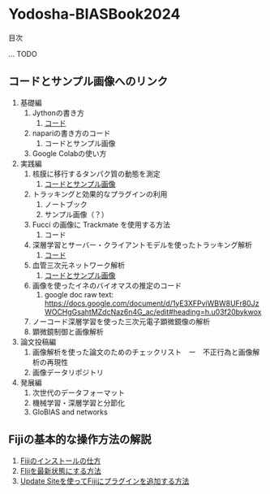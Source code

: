 # Yodosha-BIASBook2024

目次

... TODO

## コードとサンプル画像へのリンク

1. 基礎編
   1. Jythonの書き方
      1. [コード](miura/JythonBasics)
   2. napariの書き方のコード
      1. コードとサンプル画像
   3. Google Colabの使い方
2. 実践編
   1. 核膜に移行するタンパク質の動態を測定
      1. [コードとサンプル画像](miura/module_Nucleus)
   2. トラッキングと効果的なプラグインの利用
      1. ノートブック
      2. サンプル画像（？）
   3. Fucci の画像に Trackmate を使用する方法
      1. コード
   4. 深層学習とサーバー・クライアントモデルを使ったトラッキング解析
      1. [コード](module_Mastodon)
   5. 血管三次元ネットワーク解析
      1. [コードとサンプル画像](miura/module_bloodVessels)
   6. 画像を使ったイネのバイオマスの推定のコード
      1. google doc raw text: <https://docs.google.com/document/d/1yE3XFPviWBW8UFr80JzWOCHgGsahtMZdcNaz6n4G_ac/edit#heading=h.u03f20bykwox>
   7. ノーコード深層学習を使った三次元電子顕微鏡像の解析
   8. 顕微鏡制御と画像解析
3. 論文投稿編
   1. 画像解析を使った論文のためのチェックリスト　ー　不正行為と画像解析の再現性
   2. 画像データリポジトリ
4. 発展編
   1. 次世代のデータフォーマット
   2. 機械学習・深層学習と分節化
   3. GloBIAS and networks



## Fijiの基本的な操作方法の解説

1. [Fijiのインストールの仕方](instructions/InstallingFiji.md)
2. [FIjiを最新状態にする方法](instructions/UpdatingFiji.md)
3. [Update Siteを使ってFijiにプラグインを追加する方法](instructions/InstallingPluginViaUpdateSites.md)

